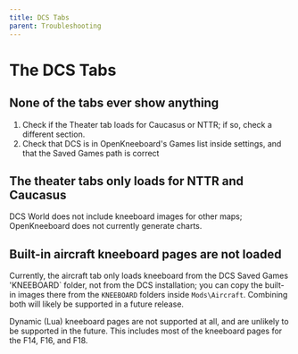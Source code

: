 ```yaml
---
title: DCS Tabs
parent: Troubleshooting
---
```


# The DCS Tabs

## None of the tabs ever show anything

1. Check if the Theater tab loads for Caucasus or NTTR; if so, check a different section.
2. Check that DCS is in OpenKneeboard's Games list inside settings, and that the Saved Games path is correct

## The theater tabs only loads for NTTR and Caucasus

DCS World does not include kneeboard images for other maps; OpenKneeboard does not currently generate charts.

## Built-in aircraft kneeboard pages are not loaded

Currently, the aircraft tab only loads kneeboard from the DCS Saved Games 'KNEEBOARD\` folder, not from the DCS installation; you can
copy the built-in images there from the `KNEEBOARD` folders inside `Mods\Aircraft`. Combining both will likely be supported in a future release.

Dynamic (Lua) kneeboard pages are not supported at all, and are unlikely to be supported in the future. This
includes most of the kneeboard pages for the F14, F16, and F18.
